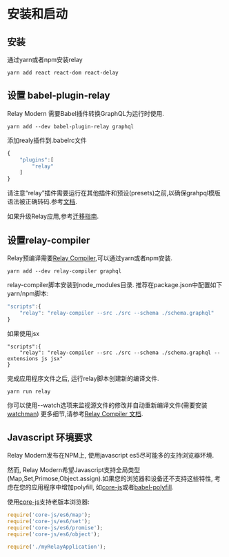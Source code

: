 # 安装和启动
## 安装
通过yarn或者npm安装relay
```
yarn add react react-dom react-delay
```
## 设置 babel-plugin-relay
Relay Modern 需要Babel插件转换GraphQL为运行时使用.
```
yarn add --dev babel-plugin-relay graphql
```
添加realy插件到.babelrc文件
```javascript
{
    "plugins":[
        "relay"
    ]
}
```
请注意“relay”插件需要运行在其他插件和预设(presets)之前,以确保grahpql模版语法被正确转码.参考[文档](https://babeljs.io/docs/plugins/#pluginpreset-ordering).

如果升级Relay应用,参考[迁移指南](https://facebook.github.io/relay/docs/en/migration-setup.html).

## 设置relay-compiler
Relay预编译需要[Relay Compiler](https://facebook.github.io/relay/docs/en/graphql-in-relay.html#relay-compiler.html),可以通过yarn或者npm安装.
```
yarn add --dev relay-compiler graphql
```
relay-compiler脚本安装到node_modules目录. 推荐在package.json中配置如下yarn/npm脚本:
```javascript
"scripts":{
    "relay": "relay-compiler --src ./src --schema ./schema.graphql"
}
```
如果使用jsx
```
"scripts":{
    "relay": "relay-compiler --src ./src --schema ./schema.graphql --extensions js jsx"
}
```
完成应用程序文件之后, 运行relay脚本创建新的编译文件.
```
yarn run relay
```
你可以使用--watch选项来监视源文件的修改并自动重新编译文件(需要安装[watchman](https://facebook.github.io/watchman))
更多细节,请参考[Relay Compiler 文档](https://facebook.github.io/relay/docs/en/graphql-in-relay.html#relay-compiler).

## Javascript 环境要求
Relay Modern发布在NPM上, 使用javascript es5尽可能多的支持浏览器环境.

然而, Relay Modern希望Javascript支持全局类型(Map,Set,Primose,Object.assign).如果您的浏览器和设备还不支持这些特性, 考虑在您的应用程序中增加polyfill, 如[core-js](https://github.com/zloirock/core-js)或者[babel-polyfill](https://babeljs.io/docs/usage/polyfill/).

使用[core-js](https://github.com/zloirock/core-js)支持老版本浏览器:
```javascript
require('core-js/es6/map');
require('core-js/es6/set');
require('core-js/es6/promise');
require('core-js/es6/object');

require('./myRelayApplication');
```